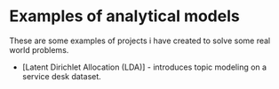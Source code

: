 # Examples of analytical models

These are some examples of projects i have created to solve some real world problems.

- [Latent Dirichlet Allocation (LDA)] - introduces topic modeling on a service desk dataset.
